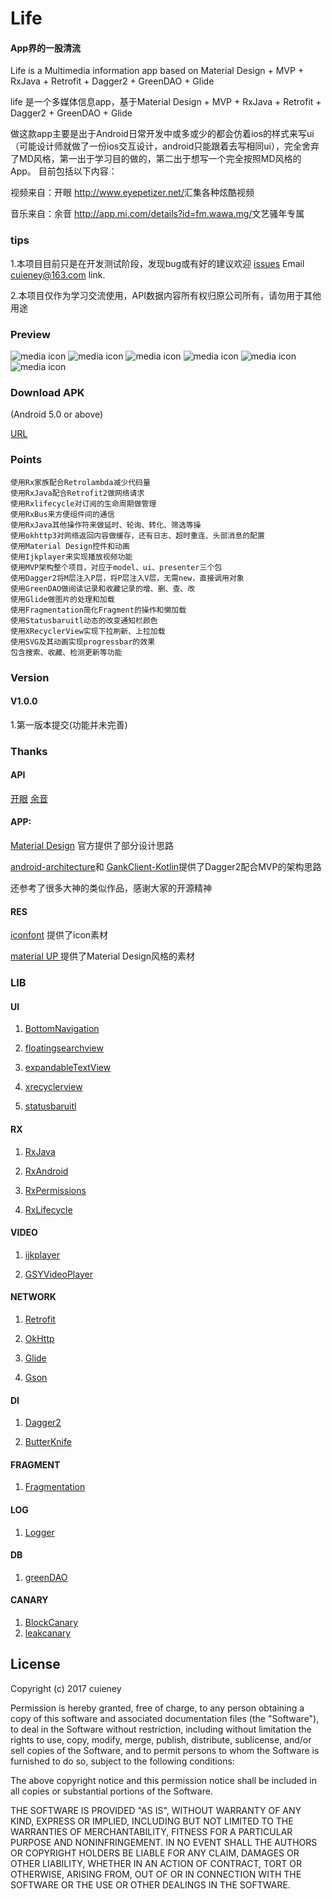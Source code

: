 # Life
#### App界的一股清流


Life is a Multimedia information app based on Material Design + MVP + RxJava + Retrofit + Dagger2 + GreenDAO + Glide

life 是一个多媒体信息app，基于Material Design + MVP + RxJava + Retrofit + Dagger2 + GreenDAO + Glide

做这款app主要是出于Android日常开发中或多或少的都会仿着ios的样式来写ui（可能设计师就做了一份ios交互设计，android只能跟着去写相同ui），完全舍弃了MD风格，第一出于学习目的做的，第二出于想写一个完全按照MD风格的App。
目前包括以下内容：

视频来自：开眼 <http://www.eyepetizer.net/>汇集各种炫酷视频

音乐来自：余音 <http://app.mi.com/details?id=fm.wawa.mg/>文艺骚年专属

### tips
1.本项目目前只是在开发测试阶段，发现bug或有好的建议欢迎
[issues](https://github.com/Cuieney/vld/issues/ "悬停显示")
Email <cuieney@163.com> link.

2.本项目仅作为学习交流使用，API数据内容所有权归原公司所有，请勿用于其他用途

### Preview
![media icon](https://github.com/Cuieney/vld/blob/master/image/media.png)
![media icon](https://github.com/Cuieney/vld/blob/master/image/media_home.png)
![media icon](https://github.com/Cuieney/vld/blob/master/image/media_home_detail.png)
![media icon](https://github.com/Cuieney/vld/blob/master/image/music.png)
![media icon](https://github.com/Cuieney/vld/blob/master/image/music_home.png)
![media icon](https://github.com/Cuieney/vld/blob/master/image/music_detail.png)

### Download APK
(Android 5.0 or above)

[URL](https://github.com/Cuieney/vld/blob/master/image/app-debug.apk "悬停显示")

### Points
	使用Rx家族配合Retrolambda减少代码量
	使用RxJava配合Retrofit2做网络请求
	使用Rxlifecycle对订阅的生命周期做管理
	使用RxBus来方便组件间的通信
	使用RxJava其他操作符来做延时、轮询、转化、筛选等操
	使用okhttp3对网络返回内容做缓存，还有日志、超时重连、头部消息的配置
	使用Material Design控件和动画
	使用Ijkplayer来实现播放视频功能
	使用MVP架构整个项目，对应于model、ui、presenter三个包
	使用Dagger2将M层注入P层，将P层注入V层，无需new，直接调用对象
	使用GreenDAO做阅读记录和收藏记录的增、删、查、改
	使用Glide做图片的处理和加载
	使用Fragmentation简化Fragment的操作和懒加载
	使用Statusbaruitl动态的改变通知栏颜色
	使用XRecyclerView实现下拉刷新、上拉加载
	使用SVG及其动画实现progressbar的效果
	包含搜索、收藏、检测更新等功能


### Version

#### V1.0.0
1.第一版本提交(功能并未完善)

### Thanks

#### API

[开眼](http://www.eyepetizer.net/ "悬停显示") [余音](http://app.mi.com/details?id=fm.wawa.mg/ "悬停显示")

#### APP:

[Material Design](https://material.io/guidelines/components/bottom-navigation.html#bottom-navigation-behavior "悬停显示") 官方提供了部分设计思路

[android-architecture](https://github.com/googlesamples/android-architecture"悬停显示")和
[GankClient-Kotlin](https://github.com/githubwing/GankClient-Kotlin "悬停显示")提供了Dagger2配合MVP的架构思路

还参考了很多大神的类似作品，感谢大家的开源精神

#### RES

[iconfont](http://www.iconfont.cn/plus/search/index "悬停显示")
 提供了icon素材
 
 [material UP ](https://material.uplabs.com/ "悬停显示")
 提供了Material Design风格的素材


### LIB
#### UI

1. [BottomNavigation](https://github.com/Ashok-Varma/BottomNavigation "悬停显示")
 
2. [floatingsearchview](https://github.com/arimorty/floatingsearchview "悬停显示")

3. [expandableTextView](https://github.com/Manabu-GT/ExpandableTextView "悬停显示")

4. [xrecyclerview](https://github.com/jianghejie/XRecyclerView "悬停显示")

5. [statusbaruitl](https://github.com/laobie/StatusBarUtil "悬停显示")

#### RX
1. [RxJava](https://github.com/ReactiveX/RxJava "悬停显示")

2. [RxAndroid](https://github.com/ReactiveX/RxAndroid "悬停显示")

3. [RxPermissions](https://github.com/tbruyelle/RxPermissions "悬停显示")

4. [RxLifecycle](https://github.com/trello/RxLifecycle "悬停显示")

#### VIDEO
1. [ijkplayer](https://github.com/Bilibili/ijkplayer "悬停显示")

2. [GSYVideoPlayer](https://github.com/CarGuo/GSYVideoPlayer "悬停显示")

#### NETWORK

1. [Retrofit](https://github.com/square/retrofit "悬停显示")

2. [OkHttp](https://github.com/square/okhttp "悬停显示")

3. [Glide](https://github.com/bumptech/glide "悬停显示")

4. [Gson](https://github.com/google/gson "悬停显示")

#### DI
1. [Dagger2](https://github.com/google/dagger "悬停显示")

2. [ButterKnife](https://github.com/JakeWharton/butterknife "悬停显示")

#### FRAGMENT
1. [Fragmentation](https://github.com/YoKeyword/Fragmentation "悬停显示")

#### LOG
1. [Logger](https://github.com/orhanobut/logger "悬停显示")

#### DB
1. [greenDAO](https://github.com/greenrobot/greenDAO "悬停显示")

#### CANARY
1. [BlockCanary](https://github.com/markzhai/AndroidPerformanceMonitor "悬停显示")
2. [leakcanary](https://github.com/square/leakcanary "悬停显示") 

## License

Copyright (c) 2017 cuieney

Permission is hereby granted, free of charge, to any person obtaining a copy of this software and associated documentation files (the "Software"), to deal in the Software without restriction, including without limitation the rights to use, copy, modify, merge, publish, distribute, sublicense, and/or sell copies of the Software, and to permit persons to whom the Software is furnished to do so, subject to the following conditions:

The above copyright notice and this permission notice shall be included in all copies or substantial portions of the Software.

THE SOFTWARE IS PROVIDED "AS IS", WITHOUT WARRANTY OF ANY KIND, EXPRESS OR IMPLIED, INCLUDING BUT NOT LIMITED TO THE WARRANTIES OF MERCHANTABILITY, FITNESS FOR A PARTICULAR PURPOSE AND NONINFRINGEMENT. IN NO EVENT SHALL THE AUTHORS OR COPYRIGHT HOLDERS BE LIABLE FOR ANY CLAIM, DAMAGES OR OTHER LIABILITY, WHETHER IN AN ACTION OF CONTRACT, TORT OR OTHERWISE, ARISING FROM, OUT OF OR IN CONNECTION WITH THE SOFTWARE OR THE USE OR OTHER DEALINGS IN THE SOFTWARE.



